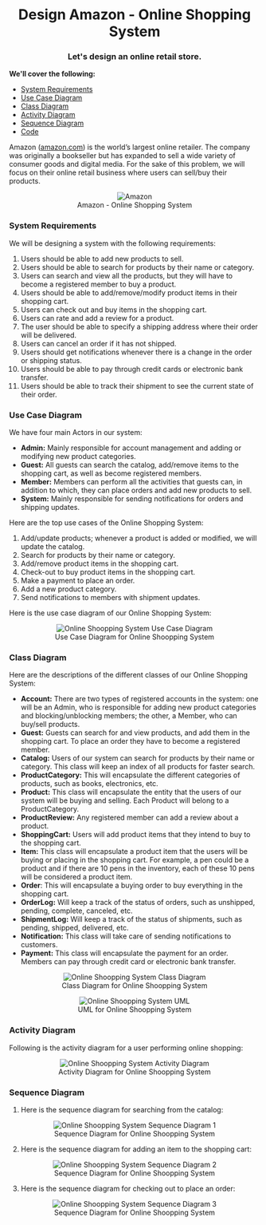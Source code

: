 <h1 align="center">Design Amazon - Online Shopping System</h1>
<h3 align="center">Let's design an online retail store.</h3>

**We'll cover the following:**

* [System Requirements](#system-requirements)
* [Use Case Diagram](#use-case-diagram)
* [Class Diagram](#class-diagram)
* [Activity Diagram](#activity-diagram)
* [Sequence Diagram](#sequence-diagram)
* [Code](#code)

Amazon ([amazon.com](https://www.amazon.com/)) is the world’s largest online retailer. The company was originally a bookseller but has expanded to sell a wide variety of consumer goods and digital media. For the sake of this problem, we will focus on their online retail business where users can sell/buy their products.

<p align="center">
    <img src="/media-files/amazon.jpg" alt="Amazon">
    <br />
    Amazon - Online Shopping System
</p>

### System Requirements

We will be designing a system with the following requirements:

1. Users should be able to add new products to sell.
2. Users should be able to search for products by their name or category.
3. Users can search and view all the products, but they will have to become a registered member to buy a product.
4. Users should be able to add/remove/modify product items in their shopping cart.
5. Users can check out and buy items in the shopping cart.
6. Users can rate and add a review for a product.
7. The user should be able to specify a shipping address where their order will be delivered.
8. Users can cancel an order if it has not shipped.
9. Users should get notifications whenever there is a change in the order or shipping status.
10. Users should be able to pay through credit cards or electronic bank transfer.
11. Users should be able to track their shipment to see the current state of their order.

### Use Case Diagram

We have four main Actors in our system:

* **Admin:** Mainly responsible for account management and adding or modifying new product categories.
* **Guest:** All guests can search the catalog, add/remove items to the shopping cart, as well as become registered members.
* **Member:** Members can perform all the activities that guests can, in addition to which, they can place orders and add new products to sell.
* **System:** Mainly responsible for sending notifications for orders and shipping updates.

Here are the top use cases of the Online Shopping System:

1. Add/update products; whenever a product is added or modified, we will update the catalog.
2. Search for products by their name or category.
3. Add/remove product items in the shopping cart.
4. Check-out to buy product items in the shopping cart.
5. Make a payment to place an order.
6. Add a new product category.
7. Send notifications to members with shipment updates.

Here is the use case diagram of our Online Shopping System:

<p align="center">
    <img src="/media-files/online-shopping-use-case.svg" alt="Online Shoopping System Use Case Diagram">
    <br />
    Use Case Diagram for Online Shoopping System
</p>

### Class Diagram

Here are the descriptions of the different classes of our Online Shopping System:

* **Account:** There are two types of registered accounts in the system: one will be an Admin, who is responsible for adding new product categories and blocking/unblocking members; the other, a Member, who can buy/sell products.
* **Guest:** Guests can search for and view products, and add them in the shopping cart. To place an order they have to become a registered member.
* **Catalog:** Users of our system can search for products by their name or category. This class will keep an index of all products for faster search.
* **ProductCategory:** This will encapsulate the different categories of products, such as books, electronics, etc.
* **Product:** This class will encapsulate the entity that the users of our system will be buying and selling. Each Product will belong to a ProductCategory.
* **ProductReview:** Any registered member can add a review about a product.
* **ShoppingCart:** Users will add product items that they intend to buy to the shopping cart.
* **Item:** This class will encapsulate a product item that the users will be buying or placing in the shopping cart. For example, a pen could be a product and if there are 10 pens in the inventory, each of these 10 pens will be considered a product item.
* **Order**: This will encapsulate a buying order to buy everything in the shopping cart.
* **OrderLog:** Will keep a track of the status of orders, such as unshipped, pending, complete, canceled, etc.
* **ShipmentLog:** Will keep a track of the status of shipments, such as pending, shipped, delivered, etc.
* **Notification:** This class will take care of sending notifications to customers.
* **Payment:** This class will encapsulate the payment for an order. Members can pay through credit card or electronic bank transfer.

<p align="center">
    <img src="/media-files/online-shopping-class-diagram.png" alt="Online Shoopping System Class Diagram">
    <br />
    Class Diagram for Online Shoopping System
</p>

<p align="center">
    <img src="/media-files/online-shopping-uml.svg" alt="Online Shoopping System UML">
    <br />
    UML for Online Shoopping System
</p>

### Activity Diagram

Following is the activity diagram for a user performing online shopping:

<p align="center">
    <img src="/media-files/online-shopping-activity-diagram.svg" alt="Online Shoopping System Activity Diagram">
    <br />
    Activity Diagram for Online Shoopping System
</p>

### Sequence Diagram

1. Here is the sequence diagram for searching from the catalog:

<p align="center">
    <img src="/media-files/online-shopping-sequence-diagram-1.svg" alt="Online Shoopping System Sequence Diagram 1">
    <br />
    Sequence Diagram for Online Shoopping System
</p>

2. Here is the sequence diagram for adding an item to the shopping cart:

<p align="center">
    <img src="/media-files/online-shopping-sequence-diagram-2.svg" alt="Online Shoopping System Sequence Diagram 2">
    <br />
    Sequence Diagram for Online Shoopping System
</p>

3. Here is the sequence diagram for checking out to place an order:

<p align="center">
    <img src="/media-files/online-shopping-sequence-diagram-3.svg" alt="Online Shoopping System Sequence Diagram 3">
    <br />
    Sequence Diagram for Online Shoopping System
</p>